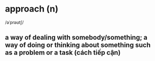 # approach (n)

/əˈprəʊtʃ/

## a way of dealing with somebody/something; a way of doing or thinking about something such as a problem or a task (cách tiếp cận)